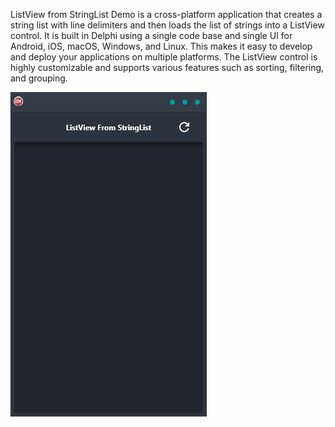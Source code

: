 ListView from StringList Demo is a cross-platform application that creates a string list with line delimiters and then loads the list of strings into a ListView control. It is built in Delphi using a single code base and single UI for Android, iOS, macOS, Windows, and Linux. This makes it easy to develop and deploy your applications on multiple platforms. The ListView control is highly customizable and supports various features such as sorting, filtering, and grouping.

![screenshot](screenshot.gif)
